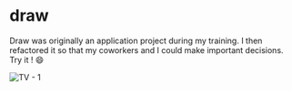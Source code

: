 # draw
Draw was originally an application project during my training. I then refactored it so that my coworkers and I could make important decisions. Try it ! 😄 

![TV - 1](https://github.com/thmsbrnb/draw/assets/72267490/ee54d0f6-c584-4fee-ab93-c1eb2ae886b8)
